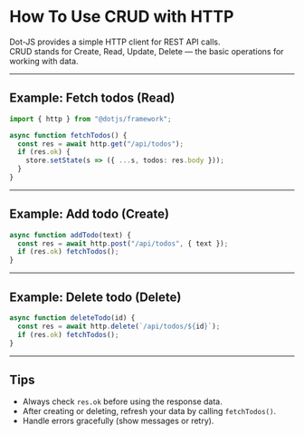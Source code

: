 # How To Use CRUD with HTTP

Dot-JS provides a simple HTTP client for REST API calls.  
CRUD stands for Create, Read, Update, Delete — the basic operations for working with data.

---

## Example: Fetch todos (Read)

```ts
import { http } from "@dotjs/framework";

async function fetchTodos() {
  const res = await http.get("/api/todos");
  if (res.ok) {
    store.setState(s => ({ ...s, todos: res.body }));
  }
}
```

---

## Example: Add todo (Create)

```ts
async function addTodo(text) {
  const res = await http.post("/api/todos", { text });
  if (res.ok) fetchTodos();
}
```

---

## Example: Delete todo (Delete)

```ts
async function deleteTodo(id) {
  const res = await http.delete(`/api/todos/${id}`);
  if (res.ok) fetchTodos();
}
```

---

## Tips

- Always check `res.ok` before using the response data.
- After creating or deleting, refresh your data by calling `fetchTodos()`.
- Handle errors gracefully (show messages or retry).